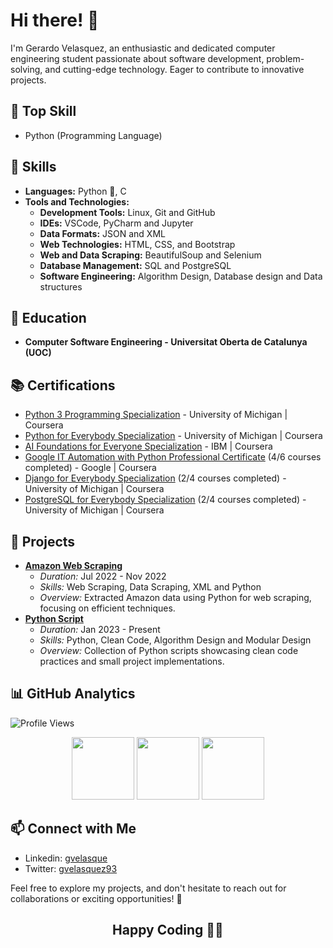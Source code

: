 # Hi there! 👋

I'm Gerardo Velasquez, an enthusiastic and dedicated computer engineering student passionate about software development, problem-solving, and cutting-edge technology. Eager to contribute to innovative projects.

## 🚀 Top Skill

- Python (Programming Language)

## 🔧 Skills
- **Languages:** Python 🐍, C
- **Tools and Technologies:**
  - **Development Tools:** Linux, Git and GitHub
  - **IDEs:** VSCode, PyCharm and Jupyter
  - **Data Formats:** JSON and XML
  - **Web Technologies:** HTML, CSS, and Bootstrap
  - **Web and Data Scraping:** BeautifulSoup and Selenium
  - **Database Management:** SQL and PostgreSQL
  - **Software Engineering:** Algorithm Design, Database design and Data structures

## 📘 Education
- **Computer Software Engineering - Universitat Oberta de Catalunya (UOC)**
 
## 📚 Certifications
- [Python 3 Programming Specialization](https://www.coursera.org/account/accomplishments/specialization/certificate/LFK9BLN97UJW) - University of Michigan | Coursera
- [Python for Everybody Specialization](https://www.coursera.org/account/accomplishments/specialization/certificate/GHKLLEQJTXT6) - University of Michigan | Coursera
- [AI Foundations for Everyone Specialization](https://www.coursera.org/account/accomplishments/specialization/certificate/DLW7T5FFMKWC) - IBM | Coursera
- [Google IT Automation with Python Professional Certificate](https://www.coursera.org/google-certificates/it-automation-certificate) (4/6 courses completed) - Google | Coursera
- [Django for Everybody Specialization](https://www.coursera.org/specializations/django) (2/4 courses completed) - University of Michigan | Coursera
- [PostgreSQL for Everybody Specialization](https://www.coursera.org/specializations/postgresql-for-everybody) (2/4 courses completed) - University of Michigan | Coursera

<!--
## 🚀 Experience
- **Freelance Python Developer**
  - Dec 2023 - Present
  - Europe (Remote)
  - Skills: Python
-->

## 🚀 Projects
 
- **[Amazon Web Scraping](https://github.com/gvelasque/amazon-web-scraping.git)**
  - *Duration:* Jul 2022 - Nov 2022
  - *Skills:* Web Scraping, Data Scraping, XML and Python
  - *Overview:* Extracted Amazon data using Python for web scraping, focusing on efficient techniques.
- **[Python Script](https://github.com/gvelasque/python-projects.git)**
  - *Duration:* Jan 2023 - Present
  - *Skills:* Python, Clean Code, Algorithm Design and Modular Design
  - *Overview:* Collection of Python scripts showcasing clean code practices and small project implementations.

<!-- 
## 🌐 Volunteering
- **Python programming at Open Source Projects**
  - Dec 2023 - Present
  - Science and Technology

## 🛠️ Skills Showcase

In my journey as a Software Engineer and Python Developer, I've honed my skills in various areas. Here's a glimpse into what I bring to the table:

### 💻 Programming Languages:
- **Python:** Proficient in leveraging Python for versatile applications.
- **C:** Solid understanding of the fundamentals of the C programming language.

### 🧠 Technical Skills:

#### Development Tools
- **Linux:** Proficient in Linux environments, utilizing it for development tasks and configurations.
- **Git and GitHub:** Applied version control using Git and GitHub for project management.

#### Integrated Development Environments (IDEs)
- **VSCode, PyCharm, Jupyter**: Used for efficient coding and debugging.

#### Data Formats
- **JSON and XML: ** Worked with data formats for data exchange and storage.

#### Web Technologies
- **HTML, CSS, Bootstrap:** Basic understanding and usage for web development projects.
- **Django:** Developed web applications using the Django framework.

#### Web and Data Scraping
- **BeautifulSoup, Selenium:** Extracted valuable information from websites, automated data retrieval, and analysis.

#### Database Management
- **SQL (PostgreSQL):** Proficient in designing and querying relational databases.

#### Software Engineering
- **Algorithm Design:** Creating  step-by-step procedures to solve computational problems.
- **Database Design:** Defining the structure for organizing and storing data in a database.
- **Data Structures:** Organizing and storing data.
-->

## 📊 GitHub Analytics
![Profile Views](https://komarev.com/ghpvc/?username=gvelasque&color=brightgreen)

<!-- GitHub Stats and Streak -->
<p align="center">
  <img height="100em" src="https://github-readme-stats.vercel.app/api?username=gvelasque&show_icons=true&hide_border=true&&count_private=true&include_all_commits=true" />
  <img height="100em" src="https://github-readme-stats.vercel.app/api/top-langs/?username=gvelasque&exclude_repo=repo1,repo2&langs_count=8&layout=compact&hide_border=true" />
   <img height="100em" src="https://github-readme-streak-stats.herokuapp.com/?user=gvelasque&hide_border=true" />
</p>

<!-- GitHub Activity Graph 
<p align="center">
  <img src="https://activity-graph.herokuapp.com/graph?username=gvelasque&bg_color=ffffff&color=000000&line=0A0A0A&point=0A0A0A&area=true&hide_border=true" />
</p>
-->

## 📫 Connect with Me
- Linkedin: [gvelasque](https://www.linkedin.com/in/gvelasque/)
- Twitter: [gvelasquez93](https://twitter.com/gvelasquez93)

Feel free to explore my projects, and don't hesitate to reach out for collaborations or exciting opportunities! 🚀

## <p align="center">Happy Coding 👨‍💻</p>
